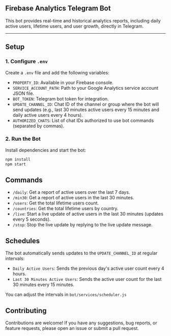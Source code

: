 ## Firebase Analytics Telegram Bot
This bot provides real-time and historical analytics reports, including daily active users, lifetime users, and user growth, directly in Telegram.

---

## Setup
### 1. Configure `.env`

   Create a `.env` file and add the following variables:
 - `PROPERTY_ID`: Available in your Firebase console.
 - `SERVICE_ACCOUNT_PATH`: Path to your Google Analytics service account JSON file.
 - `BOT_TOKEN`: Telegram bot token for integration.
 - `UPDATE_CHANNEL_ID`: Chat ID of the channel or group where the bot will send updates (e.g., last 30 minutes active users every 15 minutes and daily active users every 4 hours).
 - `AUTHORIZED_CHATS`: List of chat IDs authorized to use bot commands (separated by commas).

### 2. Run the Bot

Install dependencies and start the bot:

```bash
npm install
npm start
```

## Commands

- `/daily`: Get a report of active users over the last 7 days.
- `/min30`: Get a report of active users in the last 30 minutes.
- `/users`: Get the total lifetime users count.
- `/countries`: Get the total lifetime users by country.
- `/live`: Start a live update of active users in the last 30 minutes (updates every 5 seconds).
- `/stop`: Stop the live update by replying to the live update message.

## Schedules
The bot automatically sends updates to the `UPDATE_CHANNEL_ID` at regular intervals:
- `Daily Active Users`: Sends the previous day's active user count every 4 hours.
- `Last 30 Minutes Active Users`: Sends the active user count for the last 30 minutes every 15 minutes.

You can adjust the intervals in `bot/services/scheduler.js`

## Contributing
Contributions are welcome! If you have any suggestions, bug reports, or feature requests, please open an issue or submit a pull request.

